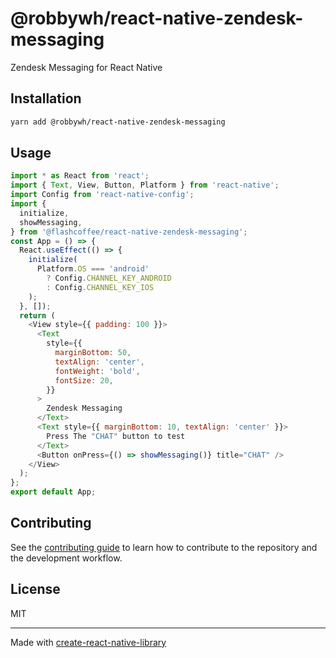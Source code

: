 # @robbywh/react-native-zendesk-messaging

Zendesk Messaging for React Native

## Installation

```sh
yarn add @robbywh/react-native-zendesk-messaging
```

## Usage

```js
import * as React from 'react';
import { Text, View, Button, Platform } from 'react-native';
import Config from 'react-native-config';
import {
  initialize,
  showMessaging,
} from '@flashcoffee/react-native-zendesk-messaging';
const App = () => {
  React.useEffect(() => {
    initialize(
      Platform.OS === 'android'
        ? Config.CHANNEL_KEY_ANDROID
        : Config.CHANNEL_KEY_IOS
    );
  }, []);
  return (
    <View style={{ padding: 100 }}>
      <Text
        style={{
          marginBottom: 50,
          textAlign: 'center',
          fontWeight: 'bold',
          fontSize: 20,
        }}
      >
        Zendesk Messaging
      </Text>
      <Text style={{ marginBottom: 10, textAlign: 'center' }}>
        Press The "CHAT" button to test
      </Text>
      <Button onPress={() => showMessaging()} title="CHAT" />
    </View>
  );
};
export default App;
```

## Contributing

See the [contributing guide](CONTRIBUTING.md) to learn how to contribute to the repository and the development workflow.

## License

MIT

---

Made with [create-react-native-library](https://github.com/callstack/react-native-builder-bob)